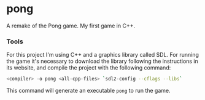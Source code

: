 # pong

A remake of the Pong game. My first game in C++.

### Tools

For this project I'm using C++ and a graphics library called SDL. For running the game it's necessary to download the library following the instructions in its website, and compile the project with the following command:

```bash
<compiler> -o pong <all-cpp-files> `sdl2-config --cflags --libs`
```

This command will generate an executable `pong` to run the game.